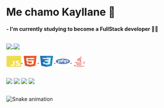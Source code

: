  # Me chamo Kayllane 🖖

#### - I'm currently studying to become a  FullStack developer 👩‍🎓

##

<div>
  <a href="https://github.com/KayPina">
  <img height="180em"   align="center" src="https://github-readme-stats.vercel.app/api?username=KayPina&show_icons=true&theme=midnight-purple&include_all_commits=true&count_private=true"/>
  <img height="180em"  align="center" src="https://github-readme-stats.vercel.app/api/top-langs/?username=KayPina&&layout=compact&hide=shell&theme=midnight-purple"/>
</div>
  
 <br>
  
<div style="display: inline_block">
  <img align="center" alt="Kay-Js" height="30" width="40" src="https://raw.githubusercontent.com/devicons/devicon/master/icons/javascript/javascript-plain.svg"> 
  <img align="center" alt="Kay-HTML" height="30" width="40" src="https://raw.githubusercontent.com/devicons/devicon/master/icons/html5/html5-original.svg">
  <img align="center" alt="Kay-CSS" height="30" width="40" src="https://raw.githubusercontent.com/devicons/devicon/master/icons/css3/css3-original.svg">
  <img align="center" alt="Kay-PHP" height="30" width="40" src="https://raw.githubusercontent.com/devicons/devicon/master/icons/php/php-plain.svg">
  <img align="center" alt="Kay-JAVA" height="30" width="40" src="https://raw.githubusercontent.com/devicons/devicon/master/icons/java/java-plain.svg">
</div>   
  
  ##
  
  <div  align="left"> 
  <a href="https://www.instagram.com/kayllanepina/" target="_blank"><img src="https://img.shields.io/badge/-Instagram-%23E4405F?style=for-the-badge&logo=instagram&logoColor=white" target="_blank"></a>
  <a href="https://www.linkedin.com/in/kayllane-gomes/" target="_blank"><img src="https://img.shields.io/badge/-LinkedIn-%230077B5?style=for-the-badge&logo=linkedin&logoColor=white" target="_blank"></a>
  <a href="https://twitter.com/KayllanePina" target="_blank"><img src="https://img.shields.io/badge/Twitter-1DA1F2?style=for-the-badge&logo=twitter&logoColor=white" target="_blank"></a>
  <a href = "mailto:pinakayllane@gmail.com"><img src="https://img.shields.io/badge/Gmail-D14836?style=for-the-badge&logo=gmail&logoColor=white" target="_blank"></a>
  </div>
  
  ##
  
  ![Snake animation](https://github.com/KayPina/KayPina/blob/output/github-contribution-grid-snake.svg)
  
